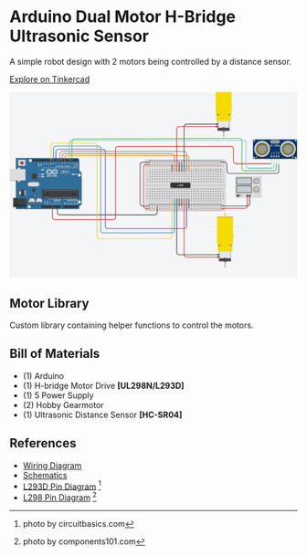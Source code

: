 # Arduino Dual Motor H-Bridge Ultrasonic Sensor

A simple robot design with 2 motors being controlled by a distance sensor.

[Explore on Tinkercad](https://www.tinkercad.com/things/7ilTwTA1gKO)


![Wiring Diagram](/references/Dual%20Motor%20Control%20with%20H%20Bridge%20and%20Ultrasonic%20Sensor.png)

## Motor Library

Custom library containing helper functions to control the motors.

## Bill of Materials



* (1) Arduino
* (1) H-bridge Motor Drive **[UL298N/L293D]**
* (1) 5 Power Supply
* (2) Hobby Gearmotor
* (1) Ultrasonic Distance Sensor **[HC-SR04]**

## References

* [Wiring Diagram](/references/Dual%20Motor%20Control%20with%20H%20Bridge%20and%20Ultrasonic%20Sensor.png)
* [Schematics](/references/schematics.PNG)
* [L293D Pin Diagram](/references/L293D-Pin-Diagram-Two-H-Bridges.png) [^1]
* [L298 Pin Diagram](/references/L298-IC-Pin-Diagram.png) [^2]

[^1]: photo by circuitbasics.com
[^2]: photo by components101.com
